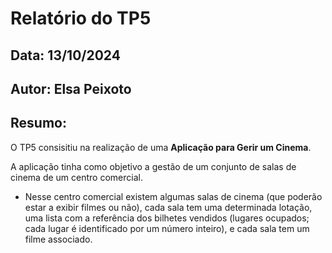 # Relatório do TP5
## Data: 13/10/2024
## Autor: Elsa Peixoto

## Resumo:

O TP5 consisitiu na realização de uma **Aplicação para Gerir um Cinema**.

A aplicação tinha como objetivo a gestão de um conjunto de salas de cinema de um centro comercial. 
- Nesse centro comercial existem algumas salas de cinema (que poderão estar a exibir filmes ou não), cada sala tem uma determinada lotação, uma lista com a referência dos bilhetes vendidos (lugares ocupados; cada lugar é identificado por um número inteiro), e cada sala tem um filme associado.
